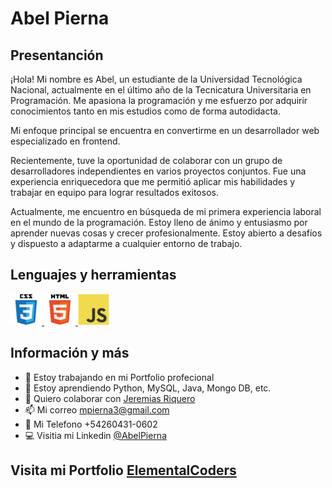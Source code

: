 # Abel Pierna
## Presentanción

¡Hola! Mi nombre es Abel, un estudiante de la Universidad Tecnológica Nacional, actualmente en el último año de la Tecnicatura Universitaria en Programación. Me apasiona la programación y me esfuerzo por adquirir conocimientos tanto en mis estudios como de forma autodidacta. 

Mi enfoque principal se encuentra en convertirme en un desarrollador web especializado en frontend. 

Recientemente, tuve la oportunidad de colaborar con un grupo de desarrolladores independientes en varios proyectos conjuntos. Fue una experiencia enriquecedora que me permitió aplicar mis habilidades y trabajar en equipo para lograr resultados exitosos.

Actualmente, me encuentro en búsqueda de mi primera experiencia laboral en el mundo de la programación. Estoy lleno de ánimo y entusiasmo por aprender nuevas cosas y crecer profesionalmente. Estoy abierto a desafíos y dispuesto a adaptarme a cualquier entorno de trabajo.

<h2 align="left">Lenguajes y herramientas</h2>
<p align="left"> <a href="https://www.w3schools.com/css/" target="_blank" rel="noreferrer"> <img src="https://raw.githubusercontent.com/devicons/devicon/master/icons/css3/css3-original-wordmark.svg" alt="css3" width="50" height="50"/> </a> <a href="https://www.w3.org/html/" target="_blank" rel="noreferrer"> <img src="https://raw.githubusercontent.com/devicons/devicon/master/icons/html5/html5-original-wordmark.svg" alt="html5" width="50" height="50"/> </a> <a href="https://developer.mozilla.org/en-US/docs/Web/JavaScript" target="_blank" rel="noreferrer"> <img src="https://raw.githubusercontent.com/devicons/devicon/master/icons/javascript/javascript-original.svg" alt="javascript" width="50" height="50"/> </a> </p>

<h2 align="left">Información y más</h2>

- 🔭 Estoy trabajando en mi Portfolio profecional 
- 🌱 Estoy aprendiendo Python, MySQL, Java, Mongo DB, etc. 
- 🤝 Quiero colaborar con [Jeremias Riquero](https://github.com/JereRiquero)
- 📫 Mi correo mpierna3@gmail.com
- 📱 Mi Telefono +54260431-0602
- 💻 Visitia mi Linkedin [@AbelPierna](https://www.linkedin.com/in/abel-pierna-077866220/)

## **Visita mi Portfolio [ElementalCoders](https://www.elementalcoders.com/)**





